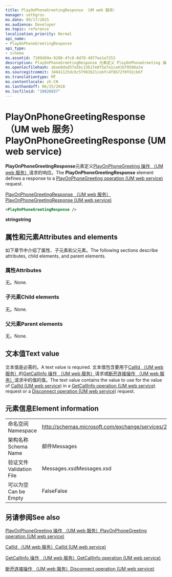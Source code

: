 ```yaml
---
title: PlayOnPhoneGreetingResponse （UM web 服务）
manager: sethgros
ms.date: 09/17/2015
ms.audience: Developer
ms.topic: reference
localization_priority: Normal
api_name:
- PlayOnPhoneGreetingResponse
api_type:
- schema
ms.assetid: 7189d69a-9288-4fc8-8d78-4977ee1a7253
description: PlayOnPhoneGreetingResponse 元素定义 PlayOnPhoneGreeting 操作 （UM web 服务） 请求的响应。
ms.openlocfilehash: abae8dad57a5bc13b17e8f5a7a1ca41bf0586a3a
ms.sourcegitcommit: 34041125dc8c5f993b21cebfc4f8b72f0fd2cb6f
ms.translationtype: MT
ms.contentlocale: zh-CN
ms.lasthandoff: 06/25/2018
ms.locfileid: "19826837"
---
```

# <a name="playonphonegreetingresponse-um-web-service"></a><span data-ttu-id="fc7ff-103">PlayOnPhoneGreetingResponse （UM web 服务）</span><span class="sxs-lookup"><span data-stu-id="fc7ff-103">PlayOnPhoneGreetingResponse (UM web service)</span></span>

<span data-ttu-id="fc7ff-104">**PlayOnPhoneGreetingResponse**元素定义[PlayOnPhoneGreeting 操作 （UM web 服务）](playonphonegreeting-operation-um-web-service.md)请求的响应。</span><span class="sxs-lookup"><span data-stu-id="fc7ff-104">The **PlayOnPhoneGreetingResponse** element defines a response to a [PlayOnPhoneGreeting operation (UM web service)](playonphonegreeting-operation-um-web-service.md) request.</span></span> 
  
[<span data-ttu-id="fc7ff-105">PlayOnPhoneGreetingResponse （UM web 服务）</span><span class="sxs-lookup"><span data-stu-id="fc7ff-105">PlayOnPhoneGreetingResponse (UM web service)</span></span>](playonphonegreetingresponse-um-web-service.md)
  
```xml
<PlayOnPhoneGreetingResponse />
```

 <span data-ttu-id="fc7ff-106">**string**</span><span class="sxs-lookup"><span data-stu-id="fc7ff-106">**string**</span></span>
## <a name="attributes-and-elements"></a><span data-ttu-id="fc7ff-107">属性和元素</span><span class="sxs-lookup"><span data-stu-id="fc7ff-107">Attributes and elements</span></span>

<span data-ttu-id="fc7ff-108">如下章节中介绍了属性、子元素和父元素。</span><span class="sxs-lookup"><span data-stu-id="fc7ff-108">The following sections describe attributes, child elements, and parent elements.</span></span>
  
### <a name="attributes"></a><span data-ttu-id="fc7ff-109">属性</span><span class="sxs-lookup"><span data-stu-id="fc7ff-109">Attributes</span></span>

<span data-ttu-id="fc7ff-110">无。</span><span class="sxs-lookup"><span data-stu-id="fc7ff-110">None.</span></span>
  
### <a name="child-elements"></a><span data-ttu-id="fc7ff-111">子元素</span><span class="sxs-lookup"><span data-stu-id="fc7ff-111">Child elements</span></span>

<span data-ttu-id="fc7ff-112">无。</span><span class="sxs-lookup"><span data-stu-id="fc7ff-112">None.</span></span>
  
### <a name="parent-elements"></a><span data-ttu-id="fc7ff-113">父元素</span><span class="sxs-lookup"><span data-stu-id="fc7ff-113">Parent elements</span></span>

<span data-ttu-id="fc7ff-114">无。</span><span class="sxs-lookup"><span data-stu-id="fc7ff-114">None.</span></span>
  
## <a name="text-value"></a><span data-ttu-id="fc7ff-115">文本值</span><span class="sxs-lookup"><span data-stu-id="fc7ff-115">Text value</span></span>

<span data-ttu-id="fc7ff-116">文本值是必需的。</span><span class="sxs-lookup"><span data-stu-id="fc7ff-116">A text value is required.</span></span> <span data-ttu-id="fc7ff-117">文本值包含要用于[CallId （UM web 服务）](callid-um-web-service.md)的[GetCallInfo 操作 （UM web 服务）](getcallinfo-operation-um-web-service.md)请求或[断开连接操作 （UM web 服务）](disconnect-operation-um-web-service.md)请求中的值的值。</span><span class="sxs-lookup"><span data-stu-id="fc7ff-117">The text value contains the value to use for the value of [CallId (UM web service)](callid-um-web-service.md) in a [GetCallInfo operation (UM web service)](getcallinfo-operation-um-web-service.md) request or a [Disconnect operation (UM web service)](disconnect-operation-um-web-service.md) request.</span></span> 
  
## <a name="element-information"></a><span data-ttu-id="fc7ff-118">元素信息</span><span class="sxs-lookup"><span data-stu-id="fc7ff-118">Element information</span></span>

|||
|:-----|:-----|
|<span data-ttu-id="fc7ff-119">命名空间</span><span class="sxs-lookup"><span data-stu-id="fc7ff-119">Namespace</span></span>  <br/> |http://schemas.microsoft.com/exchange/services/2006/messages  <br/> |
|<span data-ttu-id="fc7ff-120">架构名称</span><span class="sxs-lookup"><span data-stu-id="fc7ff-120">Schema Name</span></span>  <br/> |<span data-ttu-id="fc7ff-121">邮件</span><span class="sxs-lookup"><span data-stu-id="fc7ff-121">Messages</span></span>  <br/> |
|<span data-ttu-id="fc7ff-122">验证文件</span><span class="sxs-lookup"><span data-stu-id="fc7ff-122">Validation File</span></span>  <br/> |<span data-ttu-id="fc7ff-123">Messages.xsd</span><span class="sxs-lookup"><span data-stu-id="fc7ff-123">Messages.xsd</span></span>  <br/> |
|<span data-ttu-id="fc7ff-124">可以为空</span><span class="sxs-lookup"><span data-stu-id="fc7ff-124">Can be Empty</span></span>  <br/> |<span data-ttu-id="fc7ff-125">False</span><span class="sxs-lookup"><span data-stu-id="fc7ff-125">False</span></span>  <br/> |
   
## <a name="see-also"></a><span data-ttu-id="fc7ff-126">另请参阅</span><span class="sxs-lookup"><span data-stu-id="fc7ff-126">See also</span></span>



[<span data-ttu-id="fc7ff-127">PlayOnPhoneGreeting 操作 （UM web 服务）</span><span class="sxs-lookup"><span data-stu-id="fc7ff-127">PlayOnPhoneGreeting operation (UM web service)</span></span>](playonphonegreeting-operation-um-web-service.md)
  
[<span data-ttu-id="fc7ff-128">CallId （UM web 服务）</span><span class="sxs-lookup"><span data-stu-id="fc7ff-128">CallId (UM web service)</span></span>](callid-um-web-service.md)
  
[<span data-ttu-id="fc7ff-129">GetCallInfo 操作 （UM web 服务）</span><span class="sxs-lookup"><span data-stu-id="fc7ff-129">GetCallInfo operation (UM web service)</span></span>](getcallinfo-operation-um-web-service.md)
  
[<span data-ttu-id="fc7ff-130">断开连接操作 （UM web 服务）</span><span class="sxs-lookup"><span data-stu-id="fc7ff-130">Disconnect operation (UM web service)</span></span>](disconnect-operation-um-web-service.md)


